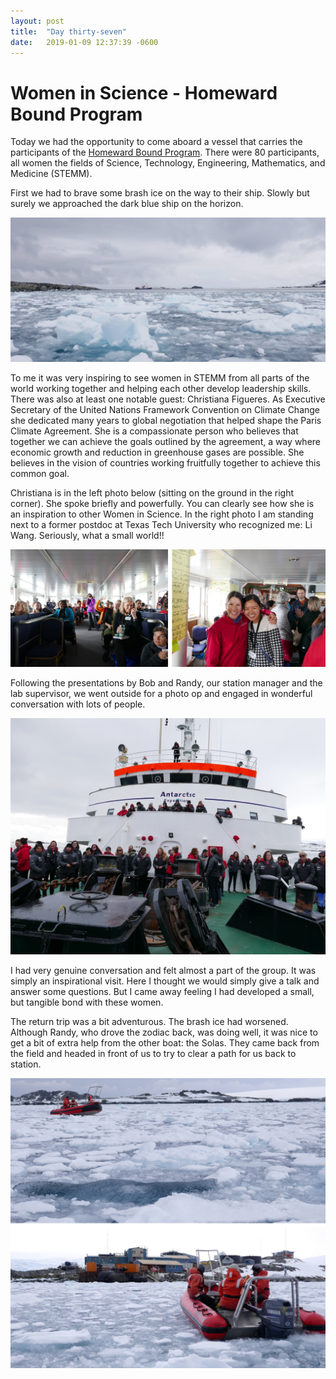 ```yaml
---
layout: post
title:  "Day thirty-seven"
date:   2019-01-09 12:37:39 -0600
---
```

# Women in Science - Homeward Bound Program
Today we had the opportunity to come aboard a vessel that carries the participants of the [Homeward Bound Program][HB3]. There were 80 participants, all women the fields of Science, Technology, Engineering, Mathematics, and Medicine (STEMM). 

First we had to brave some brash ice on the way to their ship. Slowly but surely we approached the dark blue ship on the horizon.

![Braving brash ice](/assets/blog_photos/190109/190109_screenshot1.jpg)

To me it was very inspiring to see women in STEMM from all parts of the world working together and helping each other develop leadership skills. There was also at least one notable guest: Christiana Figueres. As Executive Secretary of the United Nations Framework Convention on Climate Change she dedicated many years to global negotiation that helped shape the Paris Climate Agreement. She is a compassionate person who believes that together we can achieve the goals outlined by the agreement, a way where economic growth and reduction in greenhouse gases are possible. She believes in the vision of countries working fruitfully together to achieve this common goal. 
 
Christiana is in the left photo below (sitting on the ground in the right corner). She spoke briefly and powerfully. You can clearly see how she is an inspiration to other Women in Science. In the right photo I am standing next to a former postdoc at Texas Tech University who recognized me: Li Wang. Seriously, what a small world!!

![Q and A sessions](/assets/blog_photos/190109/Homewardboundproject_190109.jpg)

Following the presentations by Bob and Randy, our station manager and the lab supervisor, we went outside for a photo op and engaged in wonderful conversation with lots of people.  

![On the bow of the ship](/assets/blog_photos/190109/p1070468.jpg)

I had very genuine conversation and felt almost a part of the group. It was simply an inspirational visit. Here I thought we would simply give a talk and answer some questions. But I came away feeling I had developed a small, but tangible bond with these women.

The return trip was a bit adventurous. The brash ice had worsened. Although Randy, who drove the zodiac back, was doing well, it was nice to get a bit of extra help from the other boat: the Solas. They came back from the field and headed in front of us to try to clear a path for us back to station. 

![Solas creating a path](/assets/blog_photos/190109/Solas_190109.jpg)

[HB3]: http://homewardboundprojects.com.au/about/